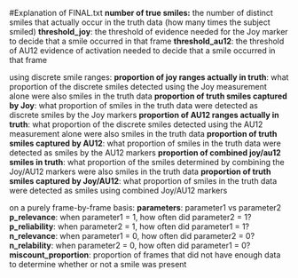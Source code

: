 #Explanation of FINAL.txt
**number of true smiles:** the number of distinct smiles that actually occur in the truth data (how many times the subject smiled)
**threshold_joy**: the threshold of evidence needed for the Joy marker to decide that a smile occurred in that frame
**threshold_au12**: the threshold of AU12 evidence of activation needed to decide that a smile occurred in that frame

using discrete smile ranges:
**proportion of joy ranges actually in truth**: what proportion of the discrete smiles detected using the Joy measurement alone were also smiles in the truth data
**proportion of truth smiles captured by Joy**: what proportion of smiles in the truth data were detected as discrete smiles by the Joy markers
**proportion of AU12 ranges actually in truth**: what proportion of the discrete smiles detected using the AU12 measurement alone were also smiles in the truth data
**proportion of truth smiles captured by AU12**: what proportion of smiles in the truth data were detected as smiles by the AU12 markers
**proportion of combined joy/au12 smiles in truth**: what proportion of the smiles determined by combining the Joy/AU12 markers were also smiles in the truth data
**proportion of truth smiles captured by Joy/AU12**: what proportion of smiles in the truth data were detected as smiles using combined Joy/AU12 markers

on a purely frame-by-frame basis:
**parameters**: parameter1 vs parameter2
**p_relevance**: when parameter1 = 1, how often did parameter2 = 1?
**p_reliability**: when parameter2 = 1, how often did parameter1 = 1?
**n_relevance**: when parameter1 = 0, how often did parameter2 = 0?
**n_relability**: when parameter2 = 0, how often did parameter1 = 0?
**miscount_proportion**: proportion of frames that did not have enough data to determine whether or not a smile was present